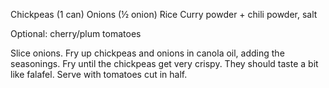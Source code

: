 Chickpeas (1 can)
Onions (½ onion)
Rice
Curry powder + chili powder, salt

Optional: cherry/plum tomatoes

Slice onions. Fry up chickpeas and onions in canola oil, adding the seasonings. Fry until the chickpeas get very crispy. They should taste a bit like falafel. Serve with tomatoes cut in half.

